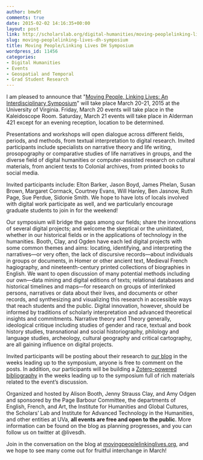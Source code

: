 ```yaml
---
author: bmw9t
comments: true
date: 2015-02-02 14:16:35+00:00
layout: post
link: http://scholarslab.org/digital-humanities/moving-peoplelinking-lives-dh-symposium/
slug: moving-peoplelinking-lives-dh-symposium
title: Moving People/Linking Lives DH Symposium
wordpress_id: 11456
categories:
- Digital Humanities
- Events
- Geospatial and Temporal
- Grad Student Research
---
```


I am pleased to announce that "[Moving People, Linking Lives: An Interdisciplinary Symposium](http://movingpeoplelinkinglives.org)" will take place March 20-21, 2015 at the University of Virginia. Friday, March 20 events will take place in the Kaleidoscope Room. Saturday, March 21 events will take place in Alderman 421 except for an evening reception, location to be determined.

Presentations and workshops will open dialogue across different fields, periods, and methods, from textual interpretation to digital research. Invited participants include specialists on narrative theory and life writing, prosopography or comparative studies of life narratives in groups, and the diverse field of digital humanities or computer-assisted research on cultural materials, from ancient texts to Colonial archives, from printed books to social media.

Invited participants include: Elton Barker, Jason Boyd, James Phelan, Susan Brown, Margaret Cormack, Courtney Evans, Will Hanley, Ben Jasnow, Ruth Page, Sue Perdue, Sidonie Smith. We hope to have lots of locals involved with digital work participate as well, and we particularly encourage graduate students to join in for the weekend!

Our symposium will bridge the gaps among our fields; share the innovations of several digital projects; and welcome the skeptical or the uninitiated, whether in our historical fields or in the applications of technology in the humanities. Booth, Clay, and Ogden have each led digital projects with some common themes and aims: locating, identifying, and interpreting the narratives—or very often, the lack of discursive records—about individuals in groups or documents, in Homer or other ancient text, Medieval French hagiography, and nineteenth-century printed collections of biographies in English. We want to open discussion of many potential methods including our own—data mining and digital editions of texts; relational databases and historical timelines and maps—for research on groups of interlinked persons, narratives or data about their lives, and documents or other records, and synthesizing and visualizing this research in accessible ways that reach students and the public. Digital innovation, however, should be informed by traditions of scholarly interpretation and advanced theoretical insights and commitments. Narrative theory and Theory generally, ideological critique including studies of gender and race, textual and book history studies, transnational and social historiography, philology and language studies, archeology, cultural geography and critical cartography, are all gaining influence on digital projects.

Invited participants will be posting about their research to [our blog](http://movingpeoplelinkinglives.org) in the weeks leading up to the symposium, anyone is free to comment on the posts. In addition, our participants will be building a [Zotero-powered bibliography](http://movingpeoplelinkinglives.org/bibliography/) in the weeks leading up to the symposium full of rich materials related to the event’s discussion.

Organized and hosted by Alison Booth, Jenny Strauss Clay, and Amy Odgen and sponsored by the Page Barbour Committee, the departments of English, French, and Art, the Institute for Humanities and Global Cultures, the Scholars’ Lab and Institute for Advanced Technology in the Humanities, and other entities at UVa, **all events are free and open to the public**. More information can be found on the blog as planning progresses, and you can follow us on twitter at @livesdh.

Join in the conversation on the blog at [movingpeoplelinkinglives.org](http://movingpeoplelinkinglives.org), and we hope to see many come out for fruitful interchange in March!
